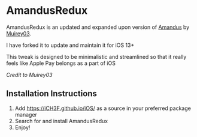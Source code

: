 # AmandusRedux

AmandusRedux is an updated and expanded upon version of <a href="https://github.com/Muirey03/Amandus">Amandus</a> by <a href="https://twitter.com/Muirey03">Muirey03</a>.

I have forked it to update and maintain it for iOS 13+

This tweak is designed to be minimalistic and streamlined so that it really feels like Apple Pay belongs as a part of iOS

<i>Credit to Muirey03</i>

## Installation Instructions

1. Add https://iCH3F.github.io/iOS/ as a source in your preferred package manager
2. Search for and install AmandusRedux
3. Enjoy!
